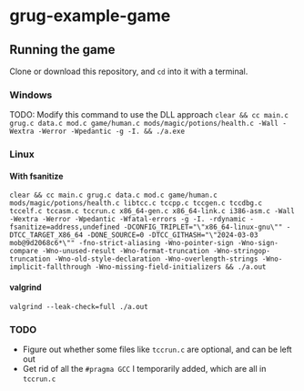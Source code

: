 # grug-example-game

## Running the game

Clone or download this repository, and `cd` into it with a terminal.

### Windows

TODO: Modify this command to use the DLL approach
`clear && cc main.c grug.c data.c mod.c game/human.c mods/magic/potions/health.c -Wall -Wextra -Werror -Wpedantic -g -I. && ./a.exe`

### Linux

#### With fsanitize

`clear && cc main.c grug.c data.c mod.c game/human.c mods/magic/potions/health.c libtcc.c tccpp.c tccgen.c tccdbg.c tccelf.c tccasm.c tccrun.c x86_64-gen.c x86_64-link.c i386-asm.c -Wall -Wextra -Werror -Wpedantic -Wfatal-errors -g -I. -rdynamic -fsanitize=address,undefined -DCONFIG_TRIPLET="\"x86_64-linux-gnu\"" -DTCC_TARGET_X86_64 -DONE_SOURCE=0 -DTCC_GITHASH="\"2024-03-03 mob@9d2068c6*\"" -fno-strict-aliasing -Wno-pointer-sign -Wno-sign-compare -Wno-unused-result -Wno-format-truncation -Wno-stringop-truncation -Wno-old-style-declaration -Wno-overlength-strings -Wno-implicit-fallthrough -Wno-missing-field-initializers && ./a.out`

#### valgrind

`valgrind --leak-check=full ./a.out`

### TODO

- Figure out whether some files like `tccrun.c` are optional, and can be left out
- Get rid of all the `#pragma GCC` I temporarily added, which are all in `tccrun.c`
